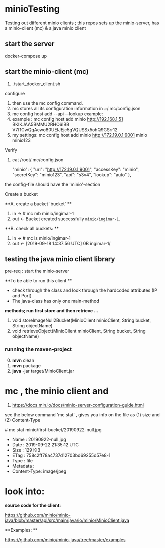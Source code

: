 # minioTesting
Testing out different minio clients ; this repos sets up the minio-server, has a minio-client (mc) &amp; a java minio client

## start the server 

docker-compose up

## start the  minio-client (mc)

1. ./start_docker_client.sh

configure <p>

1. then use the mc config command.
2. mc stores all its configuration information in ~/.mc/config.json
3. mc config host add <ALIAS> <YOUR-S3-ENDPOINT> <YOUR-ACCESS-KEY> <YOUR-SECRET-KEY> --api <API-SIGNATURE> --lookup <BUCKET-LOOKUP-TYPE>
example:
4. example :  mc config host add minio http://192.168.1.51 BKIKJAA5BMMU2RHO6IBB V7f1CwQqAcwo80UEIJEjc5gVQUSSx5ohQ9GSrr12
5. my settings: mc config host add minio http://172.19.0.1:9001 minio minio123 

Verify <p>
1.  cat /root/.mc/config.json 

    "minio": {
			"url": "http://172.19.0.1:9001",
			"accessKey": "minio",
			"secretKey": "minio123",
			"api": "s3v4",
			"lookup": "auto"
		}, 

the config-file  should have the 'minio'-section


Create a bucket <p>


**A. create a bucket 'bucket' **

1. in -> # mc mb minio/ingimar-1
2. out <- Bucket created successfully `minio/ingimar-1`. 

**B. check all buckets: **

1. in ->  # mc ls minio/ingimar-1
2. out <- [2019-09-18 14:37:56 UTC]      0B ingimar-1/

## testing the java minio client library
pre-req : start the minio-server 

**To be able to run this client **

  * check through the class and look through the hardcoded attributes (IP and Port)
  * The java-class has only one main-method 
  
**methods; run first store and then retrieve ...**

1. void storeImageNull2Bucket(MinioClient minioClient, String bucket, String objectName)
2. void retrieveObject(MinioClient minioClient, String bucket, String objectName)

### running the maven-project


0. **mvn** clean
1. **mvn** package
2. **java** -jar target/MinioClient.jar


# mc , the minio client and 

1. https://docs.min.io/docs/minio-server-configuration-guide.html 

see the below command 'mc stat' , gives you info on the file as (1) size and (2) Content-Type

\# mc stat minio/first-bucket/20190922-null.jpg

  * Name      : 20190922-null.jpg
  * Date      : 2019-09-22 21:35:12 UTC 
  * Size      : 129 KiB 
  * ETag      : 758c2ff78a4737d12703bd69255d57e8-1 
  * Type      : file 
  * Metadata  :
  *  Content-Type: image/jpeg


# look into:
 
**source code for the client:** <p>

https://github.com/minio/minio-java/blob/master/api/src/main/java/io/minio/MinioClient.java 

**Examples: ** <p>

https://github.com/minio/minio-java/tree/master/examples 


